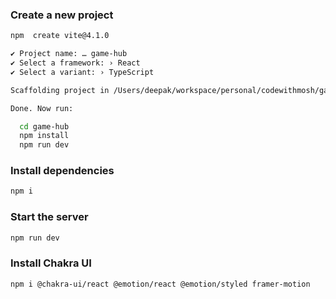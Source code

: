 ### Create a new project

```sh
npm  create vite@4.1.0

✔ Project name: … game-hub
✔ Select a framework: › React
✔ Select a variant: › TypeScript

Scaffolding project in /Users/deepak/workspace/personal/codewithmosh/game-hub...

Done. Now run:

  cd game-hub
  npm install
  npm run dev
```

### Install dependencies

```sh
npm i
```

### Start the server

```sh
npm run dev
```

### Install Chakra UI

```sh
npm i @chakra-ui/react @emotion/react @emotion/styled framer-motion
```
